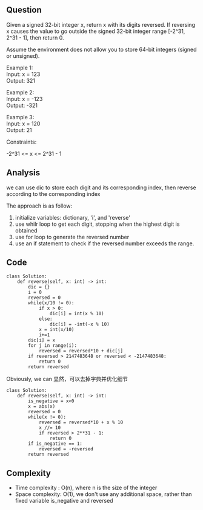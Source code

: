 ## Question

Given a signed 32-bit integer x, return x with its digits reversed. If reversing x causes the value to go outside the signed 32-bit integer range [-2^31, 2^31 - 1], then return 0.

Assume the environment does not allow you to store 64-bit integers (signed or unsigned).

 
Example 1:<br>
Input: x = 123<br>
Output: 321<br>

Example 2:<br>
Input: x = -123<br>
Output: -321<br>

Example 3:<br>
Input: x = 120<br>
Output: 21<br>
 

Constraints:<br>

-2^31 <= x <= 2^31 - 1


## Analysis

we can use dic to store each digit and its corresponding index, then reverse according to the corresponding index

The approach is as follow:

1. initialize variables: dictionary, 'i', and 'reverse'
2. use whilr loop to get each digit, stopping when the highest digit is obtained
3. use for loop to generate the reversed number
4. use an if statement to check if the reversed number exceeds the range. 

## Code
```shell
class Solution:
    def reverse(self, x: int) -> int:
        dic = {}
        i = 0
        reversed = 0
        while(x/10 != 0):
            if x > 0:
                dic[i] = int(x % 10)
            else:
                dic[i] = -int(-x % 10)
            x = int(x/10)
            i+=1
        dic[i] = x
        for j in range(i):
            reversed = reversed*10 + dic[j]
        if reversed > 2147483648 or reversed < -2147483648:
            return 0      
        return reversed
```
Obviously, we can 
显然，可以去掉字典并优化细节
```shell
class Solution:
    def reverse(self, x: int) -> int:
        is_negative = x<0
        x = abs(x)
        reversed = 0
        while(x != 0):
            reversed = reversed*10 + x % 10
            x //= 10
            if reversed > 2**31 - 1:
                return 0
        if is_negative == 1:
            reversed = -reversed
        return reversed
```


## Complexity
- Time complexity : O(n), where n is the size of the integer
- Space complexity: O(1), we don't use any additional space, rather than fixed variable is_negative and reversed
